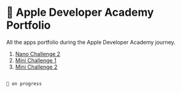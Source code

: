 #  Apple Developer Academy Portfolio
All the apps portfolio during the Apple Developer Academy journey. 
<br/>
1. [Nano Challenge 2](https://github.com/Jevania/Apple-Developer-Academy-Portfolio/tree/main/Nano%20Challenge/2)
2. [Mini Challenge 1](https://github.com/Jevania/Apple-Developer-Academy-Portfolio/tree/main/Mini%20Challenge/1)
3. [Mini Challenge 2](https://github.com/Jevania/Apple-Developer-Academy-Portfolio/tree/main/Mini%20Challenge/2)

## 
`🚧 on progress`
